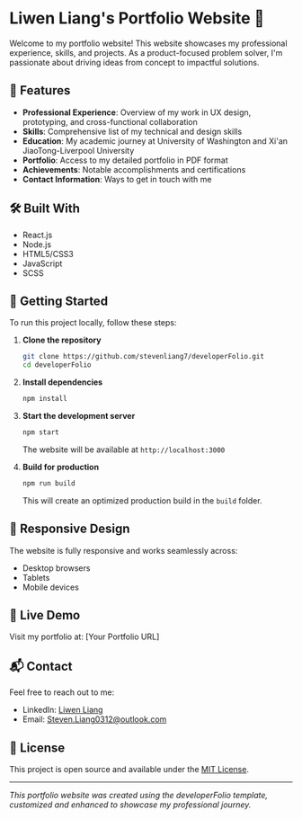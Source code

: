 # Liwen Liang's Portfolio Website 🚀

Welcome to my portfolio website! This website showcases my professional experience, skills, and projects. As a product-focused problem solver, I'm passionate about driving ideas from concept to impactful solutions.

## 🌟 Features

- **Professional Experience**: Overview of my work in UX design, prototyping, and cross-functional collaboration
- **Skills**: Comprehensive list of my technical and design skills
- **Education**: My academic journey at University of Washington and Xi'an JiaoTong-Liverpool University
- **Portfolio**: Access to my detailed portfolio in PDF format
- **Achievements**: Notable accomplishments and certifications
- **Contact Information**: Ways to get in touch with me

## 🛠️ Built With

- React.js
- Node.js
- HTML5/CSS3
- JavaScript
- SCSS

## 🚀 Getting Started

To run this project locally, follow these steps:

1. **Clone the repository**
   ```bash
   git clone https://github.com/stevenliang7/developerFolio.git
   cd developerFolio
   ```

2. **Install dependencies**
   ```bash
   npm install
   ```

3. **Start the development server**
   ```bash
   npm start
   ```
   The website will be available at `http://localhost:3000`

4. **Build for production**
   ```bash
   npm run build
   ```
   This will create an optimized production build in the `build` folder.

## 📱 Responsive Design

The website is fully responsive and works seamlessly across:
- Desktop browsers
- Tablets
- Mobile devices

## 🔗 Live Demo

Visit my portfolio at: [Your Portfolio URL]

## 📬 Contact

Feel free to reach out to me:
- LinkedIn: [Liwen Liang](https://www.linkedin.com/in/liwen-liang-134b41358/)
- Email: Steven.Liang0312@outlook.com

## 📄 License

This project is open source and available under the [MIT License](LICENSE).

---
*This portfolio website was created using the developerFolio template, customized and enhanced to showcase my professional journey.*
